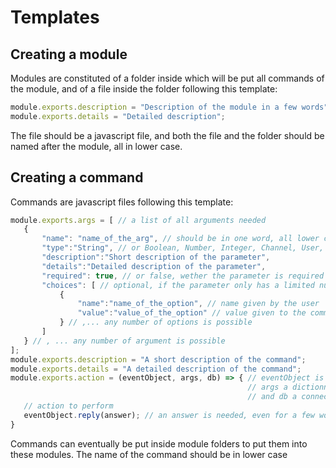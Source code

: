 # Templates

## Creating a module 

Modules are constituted of a folder inside which will be put all commands of the module, and of a file inside the folder following this template:
 ```js
module.exports.description = "Description of the module in a few words";
module.exports.details = "Detailed description";
 ```
The file should be a javascript file, and both the file and the folder should be named after the module, all in lower case.

## Creating a command

Commands are javascript files following this template:
 ```js
 module.exports.args = [ // a list of all arguments needed
    {
        "name": "name_of_the_arg", // should be in one word, all lower case
        "type":"String", // or Boolean, Number, Integer, Channel, User, Role
        "description":"Short description of the parameter",
        "details":"Detailed description of the parameter",
        "required": true, // or false, wether the parameter is required or not. Optional parameters should be put at the end of the list.
        "choices": [ // optional, if the parameter only has a limited number of values
            {
                "name":"name_of_the_option", // name given by the user
                "value":"value_of_the_option" // value given to the command
            } // ,... any number of options is possible
        ]
    } // , ... any number of argument is possible
];
module.exports.description = "A short description of the command";
module.exports.details = "A detailed description of the command";
module.exports.action = (eventObject, args, db) => { // eventObject is a message or an interaction, 
                                                      // args a dictionnary with args given, 
                                                      // and db a connection to the database
    // action to perform
    eventObject.reply(answer); // an answer is needed, even for a few words.
}
```
Commands can eventually be put inside module folders to put them into these modules. The name of the command should be in lower case